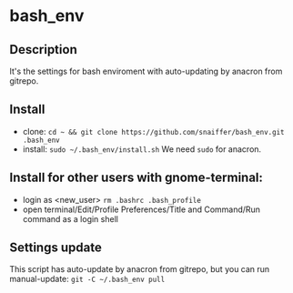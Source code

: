 # bash_env

## Description
It's the settings for bash enviroment with auto-updating by anacron from gitrepo.

## Install
* clone:
  `cd ~ && git clone https://github.com/snaiffer/bash_env.git .bash_env`
* install:
  `sudo ~/.bash_env/install.sh`
  We need `sudo` for anacron.

## Install for other users with gnome-terminal:
* login as <new_user>
  `rm .bashrc .bash_profile`
*  open terminal/Edit/Profile Preferences/Title and Command/Run command as a login shell

## Settings update
This script has auto-update by anacron from gitrepo, but you can run manual-update:
`git -C ~/.bash_env pull`
